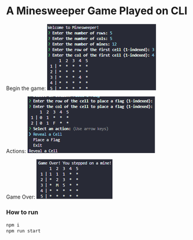﻿# A Minesweeper Game Played on CLI

Begin the game:
![initialize game](/assets/init_game.png)

Actions:
![Actions](/assets/actions.png)

Game Over:
![Game Over](/assets/gameover.png)

### How to run

```
npm i
npm run start
```
